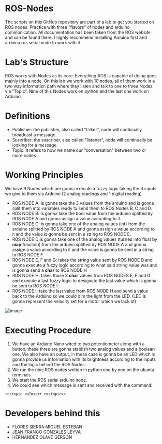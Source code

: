 # ROS-Nodes
The scripts on this GitHub repository are part of a lab to get you started on ROS nodes. Practice with three "flavors" of nodes and arduino communication. All documentation has been taken from the ROS website and can be found there. I highly recommend installing Arduino first and arduino ros serial node to work with it.

# Lab's Structure
ROS works with Nodes as its core. Everything ROS is capable of doing goes mainly into a node. On this lab we work with 10 nodes, all of them work in a two way information path where they listen and talk to one to three Nodes via "Topic". Nine of this Nodes work on python  and the last one work on Arduino.

# Definitions
- Publisher: the publisher, also called "talker", node will continually broadcast a message.
- Suscriber: the suscriber, also called "listener", node will continually be looking for a message.
- Topic: it refers to how we name our "conversation" between two or more nodes

# Working Principles
We have 9 Nodes which are gonna execute a fuzzy logic taking the 3 inputs we give to them via Arduino (2 analog readings and 1 digital reading)
* ROS NODE A: is gonna take the 3 values from the arduino and is gonna split them into variables ready to send them to ROS Nodes B, C and D.
* ROS NODE B: is gonna take the bool value from the arduino splitted by ROS NODE A and gonna assign a value according to it.
* ROS NODE C: is gonna take one of the analog values (int) from the arduino splitted by ROS NODE A and gonna assign a value according to it and the value is gonna be sent in a string to ROS NODE E.
* ROS NODE D:is gonna take one of the analog values (turned into float by **map** function) from the arduino splitted by ROS NODE A and gonna assign a value according to it and the value is gonna be sent in a string to ROS NODE F.
* ROS NODE E, F and G: takes the string value sent by ROS NODE B and gonna execute a fuzzy logic according to what said string value was and is gonna send a **char** to ROS NODE H
* ROS NODE H: takes those 3 **char** values from ROS NODES E, F and G and execute a last fuzzy logic to designate the last value which is gonna be sent to ROS NODE I.
* ROS NODE I: take the last value from ROS NODE H and send a value back to the Arduino so we could dim the light from the LED. (LED is gonna represent the velocity set for a motor which we lack of)

![image](https://user-images.githubusercontent.com/63883454/119090090-c7b81c00-b9d0-11eb-98af-c560a55d8e0e.png)

# Executing Procedure
1.  We have an Arduino Nano wired to two potentiometer along with a button, these three are gonna stablish two analog values and a boolean one. We also have an output, in these case is gonna be an LED which is gonna provide us information with its brightness according to the inputs and the logic behind the ROS Nodes.
2.  We run the nine ROS nodes written in python one by one on the ubuntu terminals. 
4.  We start the ROS serial arduino node.
5.  We could see which message is sent and received with the command:
```
rostopic <<Insert rostopic>>
```
# Developers behind this
*   FLORES SIERRA MIGUEL ESTEBAN
*   JEAN FRANCO GONZALES LEYVA
*   HERNANDEZ OLAVE GERSON
